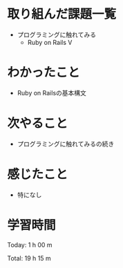 # 取り組んだ課題一覧
- プログラミングに触れてみる
  - Ruby on Rails V

# わかったこと
- Ruby on Railsの基本構文

# 次やること
- プログラミングに触れてみるの続き
  
# 感じたこと
- 特になし
  
# 学習時間
Today: 1 h 00 m

Total: 19 h 15 m
